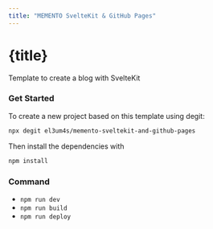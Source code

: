 ```yaml
---
title: "MEMENTO SvelteKit & GitHub Pages"
---
```


# {title}

Template to create a blog with SvelteKit

### Get Started

To create a new project based on this template using degit:

```bash
npx degit el3um4s/memento-sveltekit-and-github-pages
```

Then install the dependencies with

```bash
npm install
```

### Command

- `npm run dev`
- `npm run build`
- `npm run deploy`